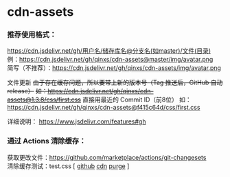 # cdn-assets

### 推荐使用格式：
https://cdn.jsdelivr.net/gh/用户名/储存库名@分支名(如master)/文件(目录)  
例：https://cdn.jsdelivr.net/gh/qinxs/cdn-assets@master/img/avatar.png  
简写（不推荐）：https://cdn.jsdelivr.net/gh/qinxs/cdn-assets/img/avatar.png



文件更新
~~由于存在缓存问题，所以要带上新的版本号（Tag 推送后，GitHub 自动 release）~~
~~如：https://cdn.jsdelivr.net/gh/qinxs/cdn-assets@1.3.8/css/first.css~~
直接用最近的 Commit ID（前8位）
如：https://cdn.jsdelivr.net/gh/qinxs/cdn-assets@f415c64d/css/first.css



详细说明： https://www.jsdelivr.com/features#gh



### 通过 Actions 清除缓存：

获取更改文件：https://github.com/marketplace/actions/git-changesets  
清除缓存测试：test.css [ [github][github]  [cdn][cdn]  [purge][purge] ]

[github]: ./test/cache.css
[cdn]: https://cdn.jsdelivr.net/gh/qinxs/cdn-assets@master/test/cache.css
[purge]: https://purge.jsdelivr.net/gh/qinxs/cdn-assets@master/test/cache.css
